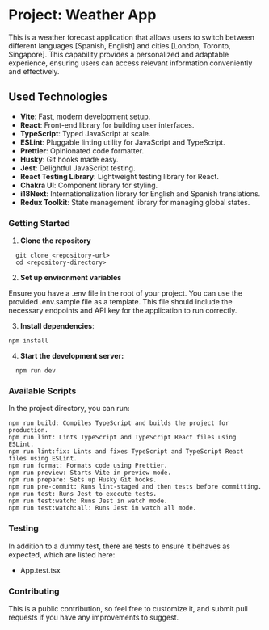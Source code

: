 # Project: Weather App

This is a weather forecast application that allows users to switch between different languages [Spanish, English] and cities [London, Toronto, Singapore]. This capability provides a personalized and adaptable experience, ensuring users can access relevant information conveniently and effectively.

## Used Technologies

- **Vite**: Fast, modern development setup.
- **React**: Front-end library for building user interfaces.
- **TypeScript**: Typed JavaScript at scale.
- **ESLint**: Pluggable linting utility for JavaScript and TypeScript.
- **Prettier**: Opinionated code formatter.
- **Husky**: Git hooks made easy.
- **Jest**: Delightful JavaScript testing.
- **React Testing Library**: Lightweight testing library for React.
- **Chakra UI**: Component library for styling.
- **i18Next**: Internationalization library for English and Spanish translations.
- **Redux Toolkit**: State management library for managing global states.

### Getting Started

1. **Clone the repository**

```
  git clone <repository-url>
  cd <repository-directory>
```

2. **Set up environment variables**

Ensure you have a .env file in the root of your project. You can use the provided .env.sample file as a template. This file should include the necessary endpoints and API key for the application to run correctly.

3. **Install dependencies**:

```
npm install
```

4. **Start the development server:**

```
  npm run dev
```

### Available Scripts

In the project directory, you can run:

```npm run dev: Runs Vite in development mode.
npm run build: Compiles TypeScript and builds the project for production.
npm run lint: Lints TypeScript and TypeScript React files using ESLint.
npm run lint:fix: Lints and fixes TypeScript and TypeScript React files using ESLint.
npm run format: Formats code using Prettier.
npm run preview: Starts Vite in preview mode.
npm run prepare: Sets up Husky Git hooks.
npm run pre-commit: Runs lint-staged and then tests before committing.
npm run test: Runs Jest to execute tests.
npm run test:watch: Runs Jest in watch mode.
npm run test:watch:all: Runs Jest in watch all mode.
```

### Testing

In addition to a dummy test, there are tests to ensure it behaves as expected, which are listed here:

- App.test.tsx

### Contributing

This is a public contribution, so feel free to customize it, and submit pull requests if you have any improvements to suggest.
